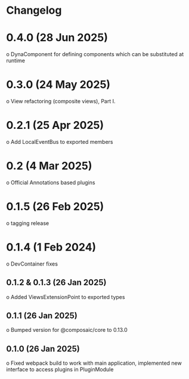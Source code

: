 # Changelog

# 0.4.0 (28 Jun 2025)

o DynaComponent for defining components which can be substituted at runtime

# 0.3.0 (24 May 2025)

o View refactoring (composite views), Part I.

# 0.2.1 (25 Apr 2025)

o Add LocalEventBus to exported members

# 0.2 (4 Mar 2025)

o Official Annotations based plugins

# 0.1.5 (26 Feb 2025)

o tagging release

# 0.1.4 (1 Feb 2024)

o DevContainer fixes

## 0.1.2 & 0.1.3 (26 Jan 2025)

o Added ViewsExtensionPoint to exported types

## 0.1.1 (26 Jan 2025)

o Bumped version for @composaic/core to 0.13.0

## 0.1.0 (26 Jan 2025)

o Fixed webpack build to work with main application, implemented new interface to access plugins in PluginModule
